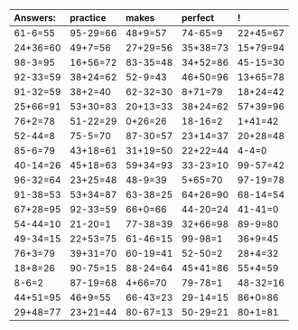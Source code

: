 | Answers: | practice | makes | perfect | ! |
| :--- | :--- | :--- | :--- | :--- |
| 61-6=55 | 95-29=66 | 48+9=57 | 74-65=9 | 22+45=67 | 
| 24+36=60 | 49+7=56 | 27+29=56 | 35+38=73 | 15+79=94 | 
| 98-3=95 | 16+56=72 | 83-35=48 | 34+52=86 | 45-15=30 | 
| 92-33=59 | 38+24=62 | 52-9=43 | 46+50=96 | 13+65=78 | 
| 91-32=59 | 38+2=40 | 62-32=30 | 8+71=79 | 18+24=42 | 
| 25+66=91 | 53+30=83 | 20+13=33 | 38+24=62 | 57+39=96 | 
| 76+2=78 | 51-22=29 | 0+26=26 | 18-16=2 | 1+41=42 | 
| 52-44=8 | 75-5=70 | 87-30=57 | 23+14=37 | 20+28=48 | 
| 85-6=79 | 43+18=61 | 31+19=50 | 22+22=44 | 4-4=0 | 
| 40-14=26 | 45+18=63 | 59+34=93 | 33-23=10 | 99-57=42 | 
| 96-32=64 | 23+25=48 | 48-9=39 | 5+65=70 | 97-19=78 | 
| 91-38=53 | 53+34=87 | 63-38=25 | 64+26=90 | 68-14=54 | 
| 67+28=95 | 92-33=59 | 66+0=66 | 44-20=24 | 41-41=0 | 
| 54-44=10 | 21-20=1 | 77-38=39 | 32+66=98 | 89-9=80 | 
| 49-34=15 | 22+53=75 | 61-46=15 | 99-98=1 | 36+9=45 | 
| 76+3=79 | 39+31=70 | 60-19=41 | 52-50=2 | 28+4=32 | 
| 18+8=26 | 90-75=15 | 88-24=64 | 45+41=86 | 55+4=59 | 
| 8-6=2 | 87-19=68 | 4+66=70 | 79-78=1 | 48-32=16 | 
| 44+51=95 | 46+9=55 | 66-43=23 | 29-14=15 | 86+0=86 | 
| 29+48=77 | 23+21=44 | 80-67=13 | 50-29=21 | 80+1=81 | 
